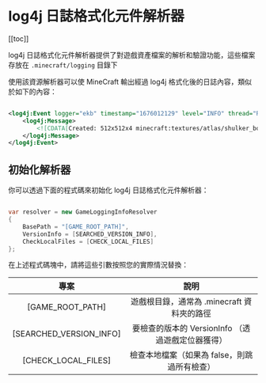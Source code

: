 # log4j 日誌格式化元件解析器

[[toc]]

log4j 日誌格式化元件解析器提供了對遊戲資產檔案的解析和驗證功能，這些檔案存放在
`.minecraft/logging` 目錄下

使用該資源解析器可以使 MineCraft 輸出經過 log4j 格式化後的日誌內容，類似於如下的內容：

```xml

<log4j:Event logger="ekb" timestamp="1676012129" level="INFO" thread="Render thread">
    <log4j:Message>
        <![CDATA[Created: 512x512x4 minecraft:textures/atlas/shulker_boxes.png-atlas]]>
    </log4j:Message>
</log4j:Event>

```

## 初始化解析器

你可以透過下面的程式碼來初始化 log4j 日誌格式化元件解析器：

```c#

var resolver = new GameLoggingInfoResolver
{
    BasePath = "[GAME_ROOT_PATH]",
    VersionInfo = [SEARCHED_VERSION_INFO],
    CheckLocalFiles = [CHECK_LOCAL_FILES]
};

```

在上述程式碼塊中，請將這些引數按照您的實際情況替換：

|           專案            |               說明                |
|:-----------------------:|:-------------------------------:|
|    [GAME_ROOT_PATH]     |   遊戲根目錄，通常為 .minecraft 資料夾的路徑   |
| [SEARCHED_VERSION_INFO] | 要檢查的版本的 VersionInfo （透過遊戲定位器獲得） |
|   [CHECK_LOCAL_FILES]   |    檢查本地檔案（如果為 false，則跳過所有檢查）    |
